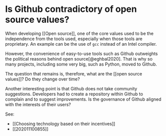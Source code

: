 # Is Github contradictory of open source values? 

When developing [[Open source]], one of the core values used to be the independence from the tools used, especially when those tools are proprietary. An example can be the use of ``gcc`` instead of an Intel compiler. 

However, the convenience of easy-to-use tools such as Github outweights the political reasons behind open source[@eghbal2020]. That is why so many projects, including some very big, such as Python, moved to Github. 

The question that remains is, therefore, what are the [[open source values]]? Do they change over time? 

Another interesting point is that Github does not take community suggestions. Developers had to create a repository within Github to complain and to suggest improvements. Is the governance of Github aligned with the interests of their users? 

See:

- [[Choosing technology based on their incentives]]
- [[202011100855]]